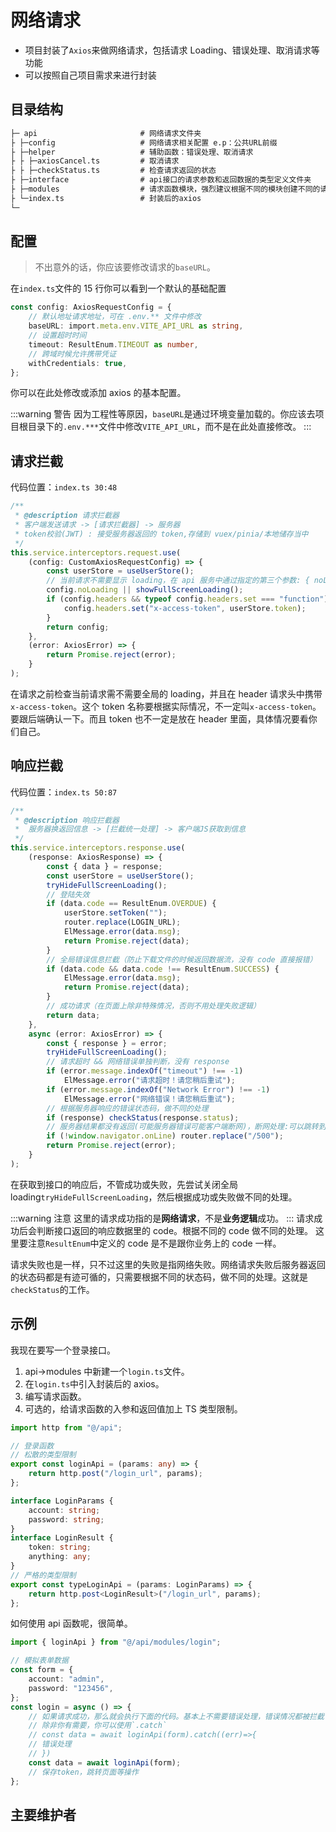 # 网络请求

- 项目封装了`Axios`来做网络请求，包括请求 Loading、错误处理、取消请求等功能
- 可以按照自己项目需求来进行封装

## 目录结构

```txt
├─ api                       # 网络请求文件夹
├ ├─config                   # 网络请求相关配置 e.p：公共URL前缀
├ ├─helper                   # 辅助函数：错误处理、取消请求
├ ├ ├─axiosCancel.ts         # 取消请求
├ ├ ├─checkStatus.ts         # 检查请求返回的状态
├ ├─interface                # api接口的请求参数和返回数据的类型定义文件夹
├ ├─modules                  # 请求函数模块，强烈建议根据不同的模块创建不同的请求文件
├ └─index.ts                 # 封装后的axios
└─
```

## 配置

> 不出意外的话，你应该要修改请求的`baseURL`。

在`index.ts`文件的 15 行你可以看到一个默认的基础配置

```ts
const config: AxiosRequestConfig = {
	// 默认地址请求地址，可在 .env.** 文件中修改
	baseURL: import.meta.env.VITE_API_URL as string,
	// 设置超时时间
	timeout: ResultEnum.TIMEOUT as number,
	// 跨域时候允许携带凭证
	withCredentials: true,
};
```

你可以在此处修改或添加 axios 的基本配置。

:::warning 警告
因为工程性等原因，`baseURL`是通过环境变量加载的。你应该去项目根目录下的`.env.***`文件中修改`VITE_API_URL`，而不是在此处直接修改。
:::

## 请求拦截

代码位置：`index.ts 30:48`

```ts
/**
 * @description 请求拦截器
 * 客户端发送请求 -> [请求拦截器] -> 服务器
 * token校验(JWT) : 接受服务器返回的 token,存储到 vuex/pinia/本地储存当中
 */
this.service.interceptors.request.use(
	(config: CustomAxiosRequestConfig) => {
		const userStore = useUserStore();
		// 当前请求不需要显示 loading，在 api 服务中通过指定的第三个参数: { noLoading: true } 来控制
		config.noLoading || showFullScreenLoading();
		if (config.headers && typeof config.headers.set === "function") {
			config.headers.set("x-access-token", userStore.token);
		}
		return config;
	},
	(error: AxiosError) => {
		return Promise.reject(error);
	}
);
```

在请求之前检查当前请求需不需要全局的 loading，并且在 header 请求头中携带`x-access-token`。这个 token 名称要根据实际情况，不一定叫`x-access-token`。要跟后端确认一下。而且 token 也不一定是放在 header 里面，具体情况要看你们自己。

## 响应拦截

代码位置：`index.ts 50:87`

```typescript
/**
 * @description 响应拦截器
 *  服务器换返回信息 -> [拦截统一处理] -> 客户端JS获取到信息
 */
this.service.interceptors.response.use(
	(response: AxiosResponse) => {
		const { data } = response;
		const userStore = useUserStore();
		tryHideFullScreenLoading();
		// 登陆失效
		if (data.code == ResultEnum.OVERDUE) {
			userStore.setToken("");
			router.replace(LOGIN_URL);
			ElMessage.error(data.msg);
			return Promise.reject(data);
		}
		// 全局错误信息拦截（防止下载文件的时候返回数据流，没有 code 直接报错）
		if (data.code && data.code !== ResultEnum.SUCCESS) {
			ElMessage.error(data.msg);
			return Promise.reject(data);
		}
		// 成功请求（在页面上除非特殊情况，否则不用处理失败逻辑）
		return data;
	},
	async (error: AxiosError) => {
		const { response } = error;
		tryHideFullScreenLoading();
		// 请求超时 && 网络错误单独判断，没有 response
		if (error.message.indexOf("timeout") !== -1)
			ElMessage.error("请求超时！请您稍后重试");
		if (error.message.indexOf("Network Error") !== -1)
			ElMessage.error("网络错误！请您稍后重试");
		// 根据服务器响应的错误状态码，做不同的处理
		if (response) checkStatus(response.status);
		// 服务器结果都没有返回(可能服务器错误可能客户端断网)，断网处理:可以跳转到断网页面
		if (!window.navigator.onLine) router.replace("/500");
		return Promise.reject(error);
	}
);
```

在获取到接口的响应后，不管成功或失败，先尝试关闭全局 loading`tryHideFullScreenLoading`，然后根据成功或失败做不同的处理。

:::warning 注意
这里的请求成功指的是**网络请求**，不是**业务逻辑**成功。
:::
请求成功后会判断接口返回的响应数据里的 code。根据不同的 code 做不同的处理。
这里要注意`ResultEnum`中定义的 code 是不是跟你业务上的 code 一样。

请求失败也是一样，只不过这里的失败是指网络失败。网络请求失败后服务器返回的状态码都是有迹可循的，只需要根据不同的状态码，做不同的处理。这就是`checkStatus`的工作。

## 示例

我现在要写一个登录接口。

1. api->modules 中新建一个`login.ts`文件。
2. 在`login.ts`中引入封装后的 axios。
3. 编写请求函数。
4. 可选的，给请求函数的入参和返回值加上 TS 类型限制。

```ts
import http from "@/api";

// 登录函数
// 松散的类型限制
export const loginApi = (params: any) => {
	return http.post("/login_url", params);
};

interface LoginParams {
	account: string;
	password: string;
}
interface LoginResult {
	token: string;
	anything: any;
}
// 严格的类型限制
export const typeLoginApi = (params: LoginParams) => {
	return http.post<LoginResult>("/login_url", params);
};
```

如何使用 api 函数呢，很简单。

```ts
import { loginApi } from "@/api/modules/login";

// 模拟表单数据
const form = {
	account: "admin",
	password: "123456",
};
const login = async () => {
	// 如果请求成功，那么就会执行下面的代码。基本上不需要错误处理，错误情况都被拦截了
	// 除非你有需要，你可以使用`.catch`
	// const data = await loginApi(form).catch((err)=>{
	// 错误处理
	// })
	const data = await loginApi(form);
	// 保存token，跳转页面等操作
};
```

## 主要维护者

<script setup> 
const contributor = [
	{src:'https://avatars.githubusercontent.com/u/51069636?v=4',link:'https://github.com/HalseySpicy'},
  {src:'https://avatars.githubusercontent.com/u/46669447?v=4',link:'https://github.com/denganjia'}
]
</script>
<Avatar v-for="user in contributor" :src="user.src" :link="user.link"/>
